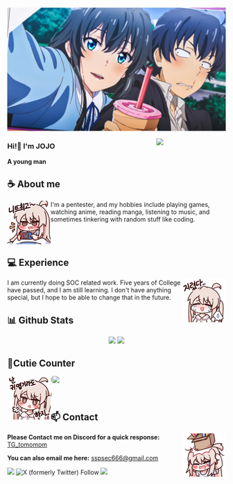 <div align="center">
<!-- ![](https://typograssy.deno.dev/api?text=お兄ちゃんはおしまい!&l0=none&bg=none&frame=none&speed=100&comment=) -->
<!-- ![](https://typograssy.deno.dev/api?text=お兄ちゃんはおしまい!&l0=none&l1=00cce6&l2=80f1ff&l3=009eb3&l4=caf9ff&bg=none&frame=none&speed=100&comment=) -->

</div>

![Preview](./backgroud.jpeg)

<img align="right" width="160" src="https://media.giphy.com/media/Vuw9m5wXviFIQ/source.gif"></a>


### Hi!👋 I'm JOJO

**A young man** 

## **☕ About me**
<a href="https://github.com/sspsec"><img align="left" width="100" src="./images/mahiro_switch.png"></a>
<p>I'm a pentester, and my hobbies include playing games, watching anime, reading manga, listening to music, and sometimes tinkering with random stuff like coding.</p>
<br><br>

## **💻 Experience**
<a href="https://github.com/sspsec"><img align="right" width="100" src="./images/mahiro_cry.png"></a>
I am currently doing SOC related work. Five years of College have passed, and I am still learning. I don't have anything special, but I hope to be able to change that in the future.


## **📊 Github Stats**
<!-- <div><a href="https://github.com/sspsec"><img width="100" src="https://cdn.discordapp.com/attachments/1077108830862839848/1107004077621125240/105017051_p13.png"></a><div> -->
<p align="center"><img width="50%" src="https://github-readme-stats.vercel.app/api?username=sspsec&show_icons=true&count_private=true&theme=react&hide_border=true&bg_color=0D1117"/> <img width="38%" src="https://github-readme-stats.vercel.app/api/top-langs/?username=sspsec&show_icons=true&count_private=true&theme=react&hide_border=true&bg_color=0D1117&layout=compact"/>
</p>

<!-- ## **🎧 Spotify**
<p align="center">
<a href="https://spotify-github-profile.vercel.app/api/view?uid=z8vtap612j1ajql4wsyhl074i&redirect=true"><img src="https://spotify-github-profile.vercel.app/api/view?uid=z8vtap612j1ajql4wsyhl074i&cover_image=true&theme=default&show_offline=true&background_color=0d11170&interchange=false&bar_color_cover=true"></a><a href="https://open.spotify.com/user/z8vtap612j1ajql4wsyhl074i?si=6962aa5c8435476f"><img width="525" src="https://spotify-recently-played-readme.vercel.app/api?user=z8vtap612j1ajql4wsyhl074i"></a>
</p> -->

## **🧋Cutie Counter**
<!-- <p align="center">
    <img src="https://moe-counter.glitch.me/get/@sspsec?theme=moebooru-h"> <br/>
</p> -->
<img align="right" width=400 src="https://count.getloli.com/@sspsec?name=sspsec&theme=rule34&padding=10&offset=0&scale=1&pixelated=1&darkmode=0"></a>
<a href="https://github.com/sspsec"><img align="left" width="100" src="./images/mahiro.png"></a>

```yaml
People who visit my profile :3.

Hehe~ another cutie has been caught.
```
<!-- <br><br><br><br> -->
## **📫 Contact**
<a href="https://github.com/sspsec"><img align="right" width="100" src="./images/mahiro_box.png" /></a>
**Please Contact me on Discord for a quick response:** [TG_tomomom](https://t.me/TG_tomomom)

**You can also email me here:** sspsec666@gmail.com

[![](https://img.shields.io/github/followers/sspsec?label=Followers&style=social)](https://github.com/sspsec)
![X (formerly Twitter) Follow](https://img.shields.io/twitter/follow/sspsec6666)
[![](https://img.shields.io/badge/Mail-D14836?logo=gmail&logoColor=white)](mailto:sspsec666@gmail.com)
<!-- [![](https://img.shields.io/badge/Telegram-2ca5e0?logo=telegram&logoColor=white)](https://t.me/TG_tomomom) -->
<!-- [![sspsec](https://mizu.is-a.dev/public/miyagawamizu.png)](https://mizu.is-a.dev/) -->
